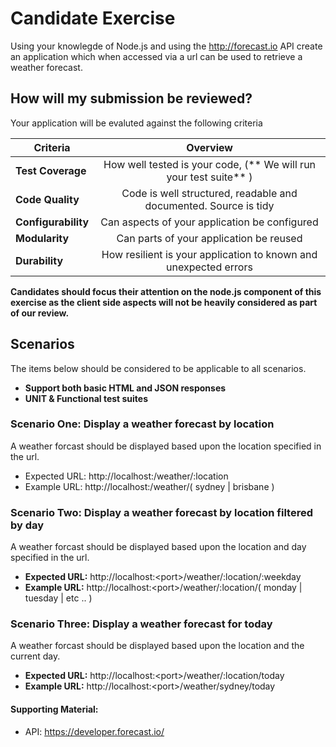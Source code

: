 # Candidate Exercise
 
Using your knowlegde of Node.js and using the http://forecast.io API create an application which when accessed via a url can be used to retrieve a weather forecast.

## How will my submission be reviewed?
 
Your application will be evaluted against the following criteria

| Criteria             | Overview                                                         | 
| -------------------- |:----------------------------------------------------------------:| 
| **Test Coverage**    | How well tested is your code, (** We will run your test suite** )|
| **Code Quality**     | Code is well structured, readable and documented. Source is tidy |
| **Configurability**  | Can aspects of your application be configured                    |
| **Modularity**       | Can parts of your application be reused                          |
| **Durability**       | How resilient is your application to known and unexpected errors |
 
**Candidates should focus their attention on the node.js component of this exercise as the client side aspects will not be heavily considered as part of our review.**

## Scenarios

The items below should be considered to be applicable to all scenarios.

- **Support both basic HTML and JSON responses**
- **UNIT & Functional test suites**
 
### Scenario One: Display a weather forecast by location
 
A weather forcast should be displayed based upon the location specified in the url.
 
- Expected URL: http://localhost:<port>/weather/:location
- Example  URL: http://localhost:<port>/weather/( sydney | brisbane )
 
### Scenario Two: Display a weather forecast by location filtered by day
 
A weather forcast should be displayed based upon the location and day specified in the url.
 
- **Expected URL:** http://localhost:\<port\>/weather/:location/:weekday
- **Example  URL:** http://localhost:\<port\>/weather/:location/( monday | tuesday | etc .. )
 
### Scenario Three: Display a weather forecast for today
 
A weather forcast should be displayed based upon the location and the current day.
 
- **Expected URL:** http://localhost:\<port\>/weather/:location/today
- **Example  URL:** http://localhost:\<port\>/weather/sydney/today
 
#### Supporting Material:
 
- API: https://developer.forecast.io/
